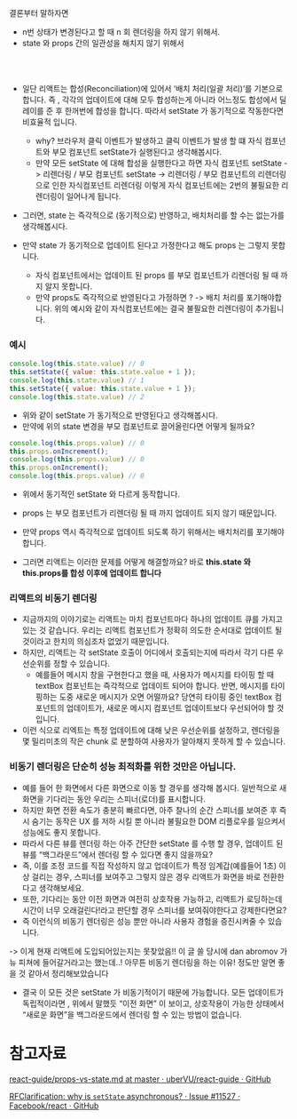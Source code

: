  결론부터 말하자면 
- n번 상태가 변경된다고 할 때 n 회 렌더링을 하지 않기 위해서.
- state 와 props 간의 일관성을 해치지 않기 위해서

<br/>
<br/>


- 일단 리액트는 합성(Reconciliation)에 있어서 ‘배치 처리(일괄 처리)’를 기본으로합니다.  즉 , 각각의 업데이트에 대해 모두 합성하는게 아니라 어느정도 합성에서 딜레이를 준 후 한꺼번에 합성을 합니다. 따라서 setState 가 동기적으로 작동한다면 비효율적 입니다.
	- why? 브라우저 클릭 이벤트가 발생하고 클릭 이벤트가 발생 할 떄 자식 컴포넌트와 부모 컴포넌트  setState가 실행된다고 생각해봅시다.  
	- 만약 모든 setState 에 대해 합성을 실행한다고 하면 자식 컴포넌트 setState -> 리렌더링 / 부모 컴포넌트 setState -> 리렌더링 / 부모 컴포넌트의 리렌더링으로 인한 자식컴포넌트 리렌더링  이렇게 자식 컴포넌트에는 2번의 불필요한 리렌더링이 일어나게 됩니다.
	
- 그러면, state 는 즉각적으로 (동기적으로) 반영하고, 배치처리를 할 수는 없는가를 생각해봅시다.
- 만약 state 가 동기적으로 업데이트 된다고 가정한다고 해도 props 는 그렇지 못합니다.
	- 자식 컴포넌트에서는 업데이트 된 props 를 부모 컴포넌트가 리렌더링 될 때 까지 알지 못합니다.
	- 만약 props도 즉각적으로 반영된다고 가정하면 ? -> 배치 처리를 포기해야합니다. 위의 예시와 같이 자식컴포넌트에는 결국 불필요한 리렌더링이 추가됩니다.

### 예시
```js
console.log(this.state.value) // 0
this.setState({ value: this.state.value + 1 });
console.log(this.state.value) // 1
this.setState({ value: this.state.value + 1 });
console.log(this.state.value) // 2
```

- 위와 같이 setState 가 동기적으로 반영된다고 생각해봅시다.
- 만약에 위의 state 변경을 부모 컴포넌트로 끌어올린다면 어떻게 될까요?

```js
console.log(this.props.value) // 0
this.props.onIncrement();
console.log(this.props.value) // 0
this.props.onIncrement();
console.log(this.props.value) // 0
```

- 위에서 동기적인 setState 와 다르게 동작합니다.
- props 는 부모 컴포넌트가 리렌더링 될 때 까지 업데이트 되지 않기 때문입니다.
- 만약 props 역시 즉각적으로 업데이트 되도록 하기 위해서는 배치처리를 포기해야합니다.



- 그러면 리액트는 이러한 문제를 어떻게 해결할까요? 바로 **this.state 와 this.props를 합성 이후에 업데이트 합니다**


### 리액트의 비동기 렌더링 
- 지금까지의 이야기로는 리액트는 마치 컴포넌트마다 하나의 업데이트 큐를 가지고 있는 것 같습니다.  우리는 리액트 컴포넌트가 정확히 의도한 순서대로 업데이트 될 것이라고 한치의 의심조차 없었기 때문입니다.
- 하지만, 리액트는 각 setState 호출이 어디에서 호출되는지에 따라서 각기 다른 우선순위를 정할 수 있습니다. 
	- 예를들어 메시지 창을 구현한다고 했을 때, 사용자가 메시지를 타이핑 할 때 textBox 컴포넌트는 즉각적으로 업데이트 되어야 합니다. 반면, 메시지를 타이핑하는 도중 새로운 메시지가 오면 어떨까요? 당연히 타이핑 중인 textBox 컴포넌트의 업데이트가, 새로운 메시지 컴포넌트 업데이트보다 우선되어야 할 것입니다.
- 이런 식으로 리엑트는 특정 업데이트에 대해 낮은 우선순위를 설정하고, 렌더링을 몇 밀리미초의 작은 chunk 로 분할하여 사용자가 알아채지 못하게 할 수 있습니다.


### 비동기 렌더링은 단순히 성능 최적화를 위한 것만은 아닙니다.
- 예를 들어 한 화면에서 다른 화면으로 이동 할 경우를 생각해 봅시다. 일반적으로 새 화면을 기다리는 동안 우리는 스피너(로더)를 표시합니다.
- 하지만 화면 전환 속도가 충분히 빠르다면, 아주 찰나의 순간 스피너를 보여준 후 즉시 숨기는 동작은 UX 를 저하 시킬 뿐 아니라 불필요한  DOM 리플로우를 일으켜서 성능에도 좋지 못합니다.
- 따라서 다른 뷰를 렌더링 하는 아주 간단한 setState 를 수행 할 경우, 업데이트 된 뷰를 “백그라운드”에서 렌더링 할 수 있다면 좋지 않을까요? 
- 즉, 이를 조정 코드를 직접 작성하지 않고 업데이트가 특정 임계갑(예를들어 1초) 이상 걸리는 경우, 스피너를 보여주고 그렇지 않은 경우 리액트가 화면을 바로 전환한다고 생각해보세요.
- 또한, 기다리는 동안 이전 화면과 여전히 상호작용 가능하고, 리액트가 로딩하는데 시간이 너무 오래걸린다!라고 판단할 경우 스피너를 보여줘야한다고 강제한다면요?
- 즉 이런식의 비동기 렌더링은 성능 뿐만 아니라 사용자 경험을 증진시켜줄 수 있습니다.

-> 이게 현재 리액트에 도입되어있는지는 못찾았음!! 이 글 쓸 당시에 dan abromov 가 뉴 피쳐에 들어갈거라고는 했는데..! 아무튼 비동기 렌더링을 하는 이유! 정도만 알면 좋을 것 같아서 정리해보았습니다


- 결국 이 모든 것은 setState 가 비동기적이기 때문에 가능합니다. 모든 업데이트가 독립적이라면 , 위에서 말했듯 “이전 화면” 이 보이고, 상호작용이 가능한 상태에서 “새로운 화면”을 백그라운드에서 렌더링 할 수 있는 방법이 없습니다.


# 참고자료

[react-guide/props-vs-state.md at master · uberVU/react-guide · GitHub](https://github.com/uberVU/react-guide/blob/master/props-vs-state.md)

[RFClarification: why is `setState` asynchronous? · Issue #11527 · Facebook/react · GitHub](https://github.com/facebook/react/issues/11527#issuecomment-360199710)

